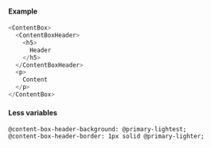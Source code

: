 #### Example

```js
<ContentBox>
  <ContentBoxHeader>
    <h5>
      Header
    </h5>
  </ContentBoxHeader>
  <p>
    Content
  </p>
</ContentBox>
```

#### Less variables

```less
@content-box-header-background: @primary-lightest;
@content-box-header-border: 1px solid @primary-lighter;
```
